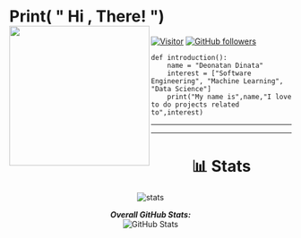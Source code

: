 # Print( " Hi , There! ") <img align = "left" src="https://media3.giphy.com/media/bcKmIWkUMCjVm/giphy.gif?cid=ecf05e47d7acq98y1war2zuuopviv9qiq6krasaeznlruykf&rid=giphy.gif&ct=g" width="250px">
[![Visitor](https://visitor-badge.laobi.icu/badge?page_id=Deonatan)](https://github.com/Deonatan) [![GitHub followers](https://img.shields.io/github/followers/Deonatan.svg?style=social&label=Follow)](https://github.com/Deonatan?tab=followers)
```
def introduction():
    name = "Deonatan Dinata"
    interest = ["Software Engineering", "Machine Learning", "Data Science"]
    print("My name is",name,"I love to do projects related to",interest)
```
<hr><hr/>

<h1 align = "center">📊 Stats</h1>
<div>
  <p align= "center">  
    <img src="https://github-readme-stats-five-lyart.vercel.app/api?username=Deonatan&show_icons=true" alt="stats" /> 
  </p>
  <p align="center">
  <b><em>Overall GitHub Stats:</em></b> <br/>
    <img src="https://github-readme-streak-stats.herokuapp.com/?user=Deonatan" alt="GitHub Stats" /> <br/><br/>
  </p>
</div>
